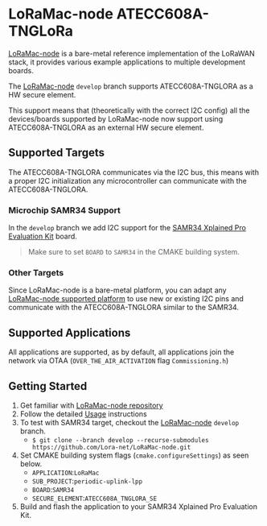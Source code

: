 # LoRaMac-node ATECC608A-TNGLoRa

[LoRaMac-node](https://github.com/Lora-net/LoRaMac-node) is a bare-metal reference implementation of the LoRaWAN stack, it provides various example applications to multiple development boards.

The [LoRaMac-node](https://github.com/Lora-net/LoRaMac-node) `develop` branch supports ATECC608A-TNGLORA as a HW secure element.

This support means that (theoretically with the correct I2C config) all the devices/boards supported by LoRaMac-node now support using ATECC608A-TNGLORA as an external HW secure element.

## Supported Targets

The ATECC608A-TNGLORA communicates via the I2C bus, this means with a proper I2C initialization any microcontroller can communicate with the ATECC608A-TNGLORA.

### Microchip SAMR34 Support

In the `develop` branch we add  I2C support for the [SAMR34 Xplained Pro Evaluation Kit](https://www.microchip.com/DevelopmentTools/ProductDetails/dm320111) board.

> Make sure to set `BOARD` to `SAMR34` in the CMAKE building system.

### Other Targets

Since LoRaMac-node is a bare-metal platform, you can adapt any [LoRaMac-node supported platform](https://github.com/Lora-net/LoRaMac-node/#supported-platforms) to use new or existing I2C pins and communicate with the ATECC608A-TNGLORA similar to the SAMR34.

## Supported Applications

All applications are supported, as by default, all applications join the network via OTAA (`OVER_THE_AIR_ACTIVATION` flag `Commissioning.h`)

## Getting Started

1. Get familiar with [LoRaMac-node repository](https://github.com/TheThingsNetwork/LoRaMac-node/#introduction)
2. Follow the detailed [Usage](https://github.com/TheThingsNetwork/LoRaMac-node/#usage) instructions
3. To test with SAMR34 target, checkout the [LoRaMac-node](https://github.com/Lora-net/LoRaMac-node) `develop` branch.
	- `$ git clone --branch develop --recurse-submodules https://github.com/Lora-net/LoRaMac-node.git`
4. Set CMAKE building system flags (`cmake.configureSettings`) as seen below.
	- `APPLICATION`:`LoRaMac`
	- `SUB_PROJECT`:`periodic-uplink-lpp`
	- `BOARD`:`SAMR34`
	- `SECURE_ELEMENT`:`ATECC608A_TNGLORA_SE`
5. Build and flash the application to your SAMR34 Xplained Pro Evaluation Kit.
